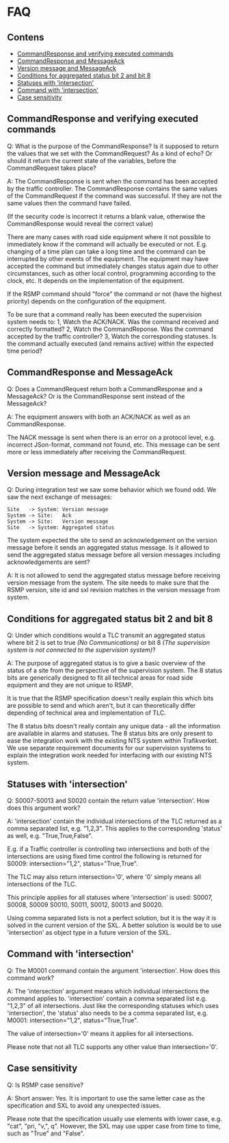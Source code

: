 FAQ
===

Contens
-------
+ [CommandResponse and verifying executed commands](#1)
+ [CommandResponse and MessageAck](#2)
+ [Version message and MessageAck](#3)
+ [Conditions for aggregated status bit 2 and bit 8](#4)
+ [Statuses with 'intersection'](#5)
+ [Command with 'intersection'](#6)
+ [Case sensitivity](#7)

<a id="1"></a>
CommandResponse and verifying executed commands
-----------------------------------------------

Q: What is the purpose of the CommandResponse? Is it supposed to return the
values that we set with the CommandRequest? As a kind of echo? Or should it
return the current state of the variables, before the CommandRequest takes
place?

A: The CommandResponse is sent when the command has been accepted by the traffic
controller. The CommandResponse contains the same values of the CommandRequest
if the command was successful. If they are not the same values then the command
have failed.

(If the security code is incorrect it returns a blank value, otherwise the
CommandResponse would reveal the correct value)

There are many cases with road side equipment where it not possible to
immediately know if the command will actually be executed or not.
E.g. changing of a time plan can take a long time and the command can be
interrupted by other events of the equipment. The equipment may have accepted
the command but immediately changes status again due to other circumstances,
such as other local control, programming according to the clock, etc.
It depends on the implementation of the equipment.

If the RSMP command should "force" the command or not (have the highest
priority) depends on the configuration of the equipment.

To be sure that a command really has been executed the supervision system needs
to:
1, Watch the ACK/NACK. Was the command received and correctly formatted?
2, Watch the CommandReponse. Was the command accepted by the traffic controller?
3, Watch the corresponding statuses. Is the command actually executed (and
   remains active) within the expected time period?

<a id="2"></a>
CommandResponse and MessageAck
------------------------------

Q: Does a CommandRequest return both a CommandResponse and a MessageAck?
Or is the CommandResponse sent instead of the MessageAck?

A: The equipment answers with both an ACK/NACK as well as an CommandResponse.

The NACK message is sent when there is an error on a protocol level, e.g.
incorrect JSon-format, command not found, etc. This message can be sent more or
less immediately after receiving the CommandRequest.

<a id="3"></a>
Version message and MessageAck
------------------------------

Q: During integration test we saw some behavior which we found odd. We saw the
next exchange of messages:
```
Site   -> System: Version message
System -> Site:   Ack
System -> Site:   Version message
Site   -> System: Aggregated status
```

The system expected the site to send an acknowledgement on the version message
before it sends an aggregated status message. Is it allowed to send the
aggregated status message before all version messages including acknowledgements
are sent?

A: It is not allowed to send the aggregated status message before receiving
version message from the system. The site needs to make sure that the RSMP
version, site id and sxl revision matches in the version message from system.

<a id="4"></a>
Conditions for aggregated status bit 2 and bit 8
------------------------------------------------

Q: Under which conditions would a TLC transmit an aggregated status where bit 2
is set to true *(No Communications)* or bit 8 *(The supervision system is not
connected to the supervision system)*?

A: The purpose of aggregated status is to give a basic overview of the status
of a site from the perspective of the supervision system. The 8 status bits are
generically designed to fit all technical areas for road side equipment and they
are not unique to RSMP.

It is true that the RSMP specification doesn't really explain this which bits
are possible to send and which aren't, but it can theoretically differ depending
of technical area and implementation of TLC.

The 8 status bits doesn't really contain any unique data - all the information
are available in alarms and statuses. The 8 status bits are only present to ease
the integration work with the existing NTS system within Trafikverket. We use
separate requirement documents for our supervision systems to explain the
integration work needed for interfacing with our existing NTS system.

<a id="5"></a>
Statuses with 'intersection'
----------------------------

Q: S0007-S0013 and S0020 contain the return value 'intersection'.
How does this argument work?

A: 'intersection' contain the individual intersections of the TLC returned
as a comma separated list, e.g. "1,2,3". This applies to the corresponding
'status' as well, e.g. "True,True,False".

E.g. if a Traffic controller is controlling two intersections and both of
the intersections are using fixed time control the following is returned for
S0009: intersection="1,2", status="True,True".

The TLC may also return intersection='0', where '0' simply means all
intersections of the TLC.

This principle applies for all statuses where 'intersection' is used:
S0007, S0008, S0009 S0010, S0011, S0012, S0013 and S0020.

Using comma separated lists is not a perfect solution, but it is the way it is
solved in the current version of the SXL. A better solution is would be to use
'intersection' as object type in a future version of the SXL.

<a id="6"></a>
Command with 'intersection'
---------------------------

Q: The M0001 command contain the argument 'intersection'. How does this command
work?

A: The 'intersection' argument means which individual intersections the command
applies to. 'intersection' contain a comma separated list e.g. "1,2,3" of all
intersections. Just like the corresponding statuses which uses
'intersection', the 'status' also needs to be a comma separated list, e.g.
M0001: intersection="1,2", status="True,True".

The value of intersection='0' means it applies for all intersections.

Please note that not all TLC supports any other value than intersection='0'.

<a id="7"></a>
Case sensitivity
----------------
Q: Is RSMP case sensitive?

A: Short answer: Yes. It is important to use the same letter case as the
specification and SXL to avoid any unexpected issues.

Please note that the specification usually use elements with lower case,
e.g. "cat", "pri, "v,", q". However, the SXL may use upper case from time to
time, such as "True" and "False".
